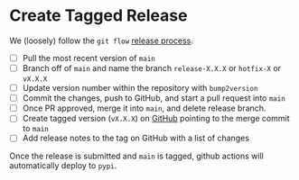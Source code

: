 # Create Tagged Release

We (loosely) follow the `git flow` [release process](https://www.atlassian.com/git/tutorials/comparing-workflows/gitflow-workflow).

- [ ] Pull the most recent version of `main`
- [ ] Branch off of `main` and name the branch `release-X.X.X` or `hotfix-X` or `vX.X.X`
- [ ] Update version number within the repository with `bump2version`
- [ ] Commit the changes, push to GitHub, and start a pull request into `main`
- [ ] Once PR approved, merge it into `main`, and delete release branch.
- [ ] Create tagged version (`vX.X.X`) on
      [GitHub](https://github.com/lbl-anp/becquerel/releases/new) pointing to
      the merge commit to `main`
- [ ] Add release notes to the tag on GitHub with a list of changes

Once the release is submitted and `main` is tagged, github actions will
automatically deploy to `pypi`.
